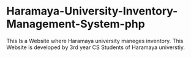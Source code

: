 # Haramaya-University-Inventory-Management-System-php
This Is a Website where Haramaya university maneges inventory. This Website is developed by 3rd year CS Students of Haramaya universtiy.

